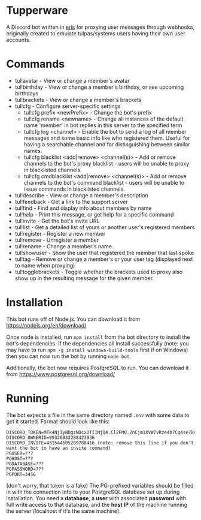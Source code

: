# Tupperware
A Discord bot written in <a href="https://github.com/abalabahaha/eris">eris</a> for proxying user messages through webhooks, originally created to emulate tulpas/systems users having their own user accounts.

# Commands
- tul!avatar  -  View or change a member's avatar
- tul!birthday  -  View or change a member's birthday, or see upcoming birthdays
- tul!brackets  -  View or change a member's brackets
- tul!cfg  -  Configure server-specific settings
  - tul!cfg prefix \<newPrefix> - Change the bot's prefix
  - tul!cfg rename \<newname> - Change all instances of the default name 'member' in bot replies in this server to the specified term
  - tul!cfg log \<channel> - Enable the bot to send a log of all member messages and some basic info like who registered them. Useful for having a searchable channel and for distinguishing between similar names.
  - tul!cfg blacklist <add|remove> <channel(s)> - Add or remove channels to the bot's proxy blacklist - users will be unable to proxy in blacklisted channels.
  - tul!cfg cmdblacklist <add|remove> <channel(s)> - Add or remove channels to the bot's command blacklist - users will be unable to issue commands in blacklisted channels.
- tul!describe  -  View or change a member's description
- tul!feedback  -  Get a link to the support server
- tul!find  -  Find and display info about members by name
- tul!help  -  Print this message, or get help for a specific command
- tul!invite  -  Get the bot's invite URL
- tul!list  -  Get a detailed list of yours or another user's registered members
- tul!register  -  Register a new member
- tul!remove  -  Unregister a member
- tul!rename  -  Change a member's name
- tul!showuser  -  Show the user that registered the member that last spoke
- tul!tag  -  Remove or change a member's or your user tag (displayed next to name when proxying)
- tul!togglebrackets - Toggle whether the brackets used to proxy also show up in the resulting message for the given member.

# Installation
This bot runs off of Node.js. You can download it from https://nodejs.org/en/download/

Once node is installed, run `npm install` from the bot directory to install the bot's dependencies. If the dependencies all install successfully (note: you may have to run `npm -g install windows-build-tools` first if on Windows) then you can now run the bot by running `node bot`.

Additionally, the bot now requires PostgreSQL to run. You can download it from https://www.postgresql.org/download/

# Running
The bot expects a file in the same directory named `.env` with some data to get it started. Format should look like this:
```
DISCORD_TOKEN=MTk4NjIyNDgzNDcxOTI1MjQ4.Cl2FMQ.ZnCjm1XVW7vRze4b7Cq4se7kKWs
DISCORD_OWNERID=99326032288423936
DISCORD_INVITE=431544605209788416 (note: remove this line if you don't want the bot to have an invite command)
PGUSER=???
PGHOST=???
PGDATABASE=???
PGPASSWORD=???
PGPORT=3456
```
(don't worry, that token is a fake)
The PG-prefixed variables should be filled in with the connection info to your PostgreSQL database set up during installation. You need a **database**, a **user** with associated **password** with full write access to that database, and the **host IP** of the machine running the server (localhost if it's the same machine).
